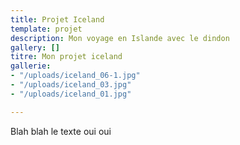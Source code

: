 ```yaml
---
title: Projet Iceland
template: projet
description: Mon voyage en Islande avec le dindon
gallery: []
titre: Mon projet iceland
gallerie:
- "/uploads/iceland_06-1.jpg"
- "/uploads/iceland_03.jpg"
- "/uploads/iceland_01.jpg"

---
```

Blah blah le texte oui oui